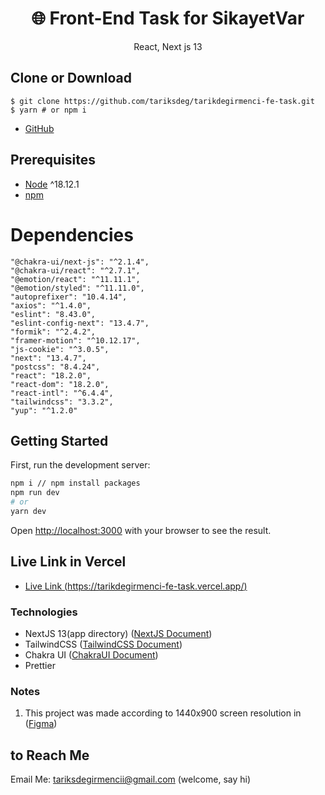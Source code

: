 <h1 align="center">
🌐 Front-End Task for SikayetVar
</h1>
<p align="center">
React, Next js 13
</p>

## Clone or Download

```terminal
$ git clone https://github.com/tariksdeg/tarikdegirmenci-fe-task.git
$ yarn # or npm i
```

- [GitHub](https://github.com/tariksdeg/tarikdegirmenci-fe-task)

## Prerequisites

- [Node](https://nodejs.org/en/download/) ^18.12.1
- [npm](https://nodejs.org/en/download/package-manager/)

# Dependencies

    "@chakra-ui/next-js": "^2.1.4",
    "@chakra-ui/react": "^2.7.1",
    "@emotion/react": "^11.11.1",
    "@emotion/styled": "^11.11.0",
    "autoprefixer": "10.4.14",
    "axios": "^1.4.0",
    "eslint": "8.43.0",
    "eslint-config-next": "13.4.7",
    "formik": "^2.4.2",
    "framer-motion": "^10.12.17",
    "js-cookie": "^3.0.5",
    "next": "13.4.7",
    "postcss": "8.4.24",
    "react": "18.2.0",
    "react-dom": "18.2.0",
    "react-intl": "^6.4.4",
    "tailwindcss": "3.3.2",
    "yup": "^1.2.0"

## Getting Started

First, run the development server:

```bash
npm i // npm install packages
npm run dev
# or
yarn dev
```

Open [http://localhost:3000](http://localhost:3000) with your browser to see the result.

## Live Link in Vercel

- [Live Link (https://tarikdegirmenci-fe-task.vercel.app/)](https://tarikdegirmenci-fe-task.vercel.app/)

### Technologies

- NextJS 13(app directory) ([NextJS Document](https://beta.nextjs.org/docs/app-directory-roadmap))
- TailwindCSS ([TailwindCSS Document](https://tailwindcss.com/))
- Chakra UI ([ChakraUI Document](https://chakra-ui.com/))
- Prettier

### Notes

1. This project was made according to 1440x900 screen resolution in ([Figma](https://www.figma.com/file/1CnH2tuVcRcY12SjY1pGUD/Manage-Students?type=design&node-id=0-1&mode=design&t=XTPt1BtrBjhNSaMU-0/))

## to Reach Me

Email Me: tariksdegirmencii@gmail.com (welcome, say hi)
